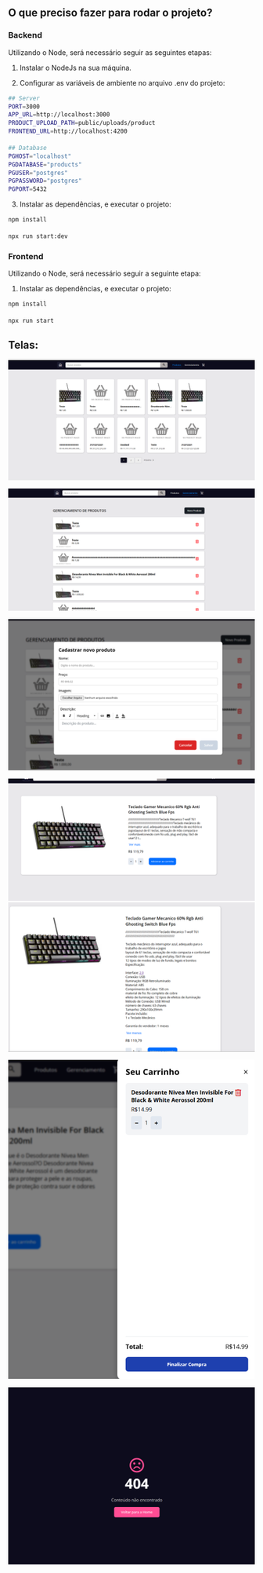 ## O que preciso fazer para rodar o projeto?

### Backend

Utilizando o Node, será necessário seguir as seguintes etapas:

1. Instalar o NodeJs na sua máquina.

2. Configurar as variáveis de ambiente no arquivo .env do projeto:

```sh
## Server
PORT=3000
APP_URL=http://localhost:3000
PRODUCT_UPLOAD_PATH=public/uploads/product
FRONTEND_URL=http://localhost:4200

## Database
PGHOST="localhost"
PGDATABASE="products"
PGUSER="postgres"
PGPASSWORD="postgres"
PGPORT=5432
```

3. Instalar as dependências, e executar o projeto:

```sh
npm install

npx run start:dev
```

### Frontend

Utilizando o Node, será necessário seguir a seguinte etapa:

1. Instalar as dependências, e executar o projeto:

```sh
npm install

npx run start
```

## Telas: 

![home](docs/img/home.png)

![management](docs/img/management.png)

![create-product](docs/img/create-product.png)

![view-product](docs/img/view-product.png)
![view-product](docs/img/view-product-extend.png)

![cart](docs/img/cart.png)

![not-found](docs/img/not-found.png)
